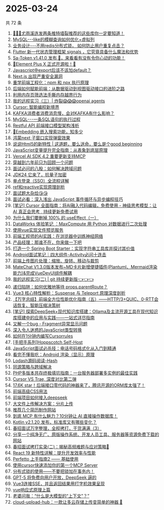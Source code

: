 # 2025-03-24

共 72 条

<!-- BEGIN JUEJIN -->
<!-- 最后更新时间 2025-03-24 14:17:42 +0800 -->
1. [🚀🚀🚀尤雨溪连发两条推特墙裂推荐的这些库你一定要知道！](https://juejin.cn/post/7484131071569772595)
1. [MySQL---like的模糊查询如何优化+虚拟列](https://juejin.cn/post/7484146964478574643)
1. [业务设计---不用redis分布式锁， 如何防止用户重复点击？](https://juejin.cn/post/7484262318723203112)
1. [Flutter 新一代状态管理框架 signals ，它究竟具备什么魔法和优势](https://juejin.cn/post/7484589584719626279)
1. [Sa-Token v1.41.0 发布 🚀，来看看有没有令你心动的功能！](https://juejin.cn/post/7484191942358499368)
1. [🥳Element Plus X 正式开源啦！🥳](https://juejin.cn/post/7484803810397929522)
1. [Javascript中export后该不该加default？](https://juejin.cn/post/7483764202710138906)
1. [Next.js 出现严重安全漏洞](https://juejin.cn/post/7484258299488960562)
1. [重学前端工程化：npm 和 npx 执行原理](https://juejin.cn/post/7483390393415024692)
1. [后端如何赋能前端：从数据驱动到视图驱动接口的进阶之路](https://juejin.cn/post/7483802155062935592)
1. [利用内存页筛选法手撕内存越界行为](https://juejin.cn/post/7484023895269326886)
1. [我的远程实习（三）| 炸裂😱😱😱openai agents](https://juejin.cn/post/7484146964479475763)
1. [Cursor: 智能编程新境界](https://juejin.cn/post/7484023895252877339)
1. [KAFKA消费者消费消息慢，会对KAFKA有什么影响？](https://juejin.cn/post/7484148683438145571)
1. [MySQL---一条SQL语句的执行过程](https://juejin.cn/post/7484079795494125594)
1. [Restful API 前端接口模型架构浅析](https://juejin.cn/post/7483736218191167540)
1. [🤔Embedding 嵌入搜索功能，知多少](https://juejin.cn/post/7484249031902085183)
1. [鸿蒙next 子窗口实现弹窗效果](https://juejin.cn/post/7484023895269802022)
1. [说说Html5的新特性  |  这道题，要么送命，要么是个good beginning](https://juejin.cn/post/7484088857283854347)
1. [JavaScript变量提升完全指南：从表象到底层原理](https://juejin.cn/post/7484131071570083891)
1. [Vercel AI SDK 4.2 重要更新支持MCP](https://juejin.cn/post/7484078291248594980)
1. [穿越到六年前只为回顾一个问题](https://juejin.cn/post/7483701212555460617)
1. [面试必问的八股：如何解决跨域问题](https://juejin.cn/post/7484164591040921636)
1. [JDK24 它来了，抗量子加密](https://juejin.cn/post/7484258299488223282)
1. [单点登录（SSO）全流程详解](https://juejin.cn/post/7483708438683287587)
1. [ref和reactive实现原理剖析](https://juejin.cn/post/7484223278233681939)
1. [面试题大杂烩😘😘](https://juejin.cn/post/7484292626260328489)
1. [面试必看：深入浅出 JavaScript 事件循环与异步编程技巧](https://juejin.cn/post/7484521465200132122)
1. [[笔记] Cursor 全面指南：将AI融入代码编辑，免费使用 - 神级思考模型：让 AI 真正会思考 , 持续更新免费试用](https://juejin.cn/post/7483900235289264143)
1. [为什么我们要删掉 100% 的 useEffect（一）](https://juejin.cn/post/7484801077018099723)
1. [DataWorks 体验笔记 ：MaxCompute 用 Python 对数据进行二次处理](https://juejin.cn/post/7484589584718888999)
1. [使用vue实现文件预览服务](https://juejin.cn/post/7484202778538065959)
1. [前端工程师的AI实践：在浏览器中训练神经网络](https://juejin.cn/post/7483865391115911205)
1. [产品经理：那谁不在，你来做一下吧](https://juejin.cn/post/7483763157166718991)
1. [打造一个 Spring Boot Starter：实现字符串工具库并探讨其价值](https://juejin.cn/post/7483857573872631858)
1. [Android面试笔记｜四大组件-Activity必问十连击](https://juejin.cn/post/7483806479859777536)
1. [前端上传图片处理：缩放、旋转、移动与裁剪](https://juejin.cn/post/7484705232904568858)
1. [MateChat V1.3.0版本发布~MD卡片新增便捷插件(Plantuml、Mermaid渲染能力)&完成VueDevUI组件解耦](https://juejin.cn/post/7484556668681666595)
1. [我的远程实习(二) | git 持续更新版👈👈👈](https://juejin.cn/post/7484088857283837963)
1. [递归陷阱：如何优雅地等待 props.parentRoute？](https://juejin.cn/post/7483501805077266495)
1. [Vue3 核心特性解析：Suspense 与 Teleport 原理深度剖析](https://juejin.cn/post/7484454543351595042)
1. [【万字总结】前端全方位性能优化指南（五）——HTTP/3+QUIC、0-RTT会话恢复、智能压缩决策树](https://juejin.cn/post/7483817491441909786)
1. [[笔记] 探索DeepSeek+现代知识库搭建：Ollama及主流开源工具在现代知识库搭建中的应用与实践——一站式详尽指南](https://juejin.cn/post/7483900235288412175)
1. [又解一个bug - Fragment异常显示问题](https://juejin.cn/post/7484470326081388579)
1. [深入令人迷惑的JavaScript类型转换](https://juejin.cn/post/7484188555735760948)
1. [如何在1分钟内编写Cursorrules](https://juejin.cn/post/7484177362650578970)
1. [[手把手系列]Hoppscotch Self-Host](https://juejin.cn/post/7484127823176728610)
1. [JavaScript面试必杀技：电话号码格式化从入门到精通](https://juejin.cn/post/7484127823176187938)
1. [看完不懂我吃：Android 渲染（显示）原理](https://juejin.cn/post/7484470326080929827)
1. [Lodash源码阅读-Hash](https://juejin.cn/post/7483704056648318988)
1. [同源策略与跨域解决](https://juejin.cn/post/7484127823176777762)
1. [PHP多版本共存终极填坑指南：一台服务器部署多实例的最佳实践](https://juejin.cn/post/7484182248281751552)
1. [Cursor VS Trae, 深度对比第二弹](https://juejin.cn/post/7483883457551040553)
1. [17.6K star！后端接口零代码的神器来了，腾讯开源的ORM库太强了！](https://juejin.cn/post/7483802155063050280)
1. [前端高级CSS用法](https://juejin.cn/post/7484470326081503267)
1. [前端项目如何接入deepseek](https://juejin.cn/post/7483707213233913907)
1. [大文件上传解决方案：分片上传](https://juejin.cn/post/7483709254849544233)
1. [推荐几个简历制作网站](https://juejin.cn/post/7484023895252156443)
1. [到底 MCP 有什么魅力？10分钟让 AI 直接操作数据库！](https://juejin.cn/post/7483790173642440741)
1. [Kotlin v2.1.20 发布，标准库又有哪些变化？](https://juejin.cn/post/7483687583488409636)
1. [春招面试万字整理，全程拷打，干货满满（3）](https://juejin.cn/post/7484589584719233063)
1. [分享一个纯净无广、原版操作系统、开发人员工具、服务器等资源免费下载的网站](https://juejin.cn/post/7484079795493830682)
1. [春招面试拷打实录(二)：揭秘高频难题与应对策略🧐](https://juejin.cn/post/7484468071991083035)
1. [React 19 新特性详解：提升开发效率与性能](https://juejin.cn/post/7483802155061706792)
1. [Perfetto 上手指南2 —— 基础使用](https://juejin.cn/post/7483748701845995572)
1. [使用cursor快速添加你的第一个MCP Server](https://juejin.cn/post/7483748701845536820)
1. [分布式锁的使用——不要把锁加在事务内！](https://juejin.cn/post/7484023895268278310)
1. [GPT-5 将免费向用户开放，DeepSeek 逼的](https://juejin.cn/post/7484083121999544374)
1. [Vue3连接SSE，并且返回结果用打字机效果呈现](https://juejin.cn/post/7483817491443384346)
1. [vue响应式原理上篇](https://juejin.cn/post/7483667069294526475)
1. [老婆问我：“什么是大模型的“上下文”？”](https://juejin.cn/post/7483790173642506277)
1. [cloud-upload-hub：一款让多云存储上传变简单的神器 🚀](https://juejin.cn/post/7483763157165490191)
<!-- END JUEJIN -->
